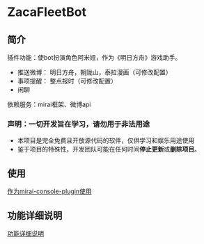 # ZacaFleetBot

## 简介

插件功能：使bot扮演角色阿米娅，作为《明日方舟》游戏助手。

- 推送微博： 明日方舟，朝陇山，泰拉漫画（可修改配置）
- 事项提醒： 整点报时（可修改配置）
- 闲聊

依赖服务：mirai框架、微博api

### 声明：一切开发旨在学习，请勿用于非法用途

- 本项目是完全免费且开放源代码的软件，仅供学习和娱乐用途使用
- 鉴于项目的特殊性，开发团队可能在任何时间**停止更新**或**删除项目**。

## 使用

[作为mirai-console-plugin使用](docs/作为mirai-console-plugin使用.md)

## 功能详细说明

[功能详细说明](docs/功能详细说明.md)

